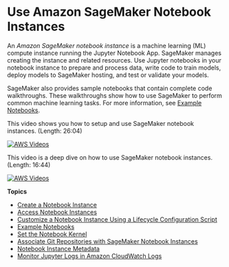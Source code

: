 # Use Amazon SageMaker Notebook Instances<a name="nbi"></a>

An *Amazon SageMaker notebook instance* is a machine learning \(ML\) compute instance running the Jupyter Notebook App\. SageMaker manages creating the instance and related resources\. Use Jupyter notebooks in your notebook instance to prepare and process data, write code to train models, deploy models to SageMaker hosting, and test or validate your models\.

SageMaker also provides sample notebooks that contain complete code walkthroughs\. These walkthroughs show how to use SageMaker to perform common machine learning tasks\. For more information, see [Example Notebooks](howitworks-nbexamples.md)\.

This video shows you how to setup and use SageMaker notebook instances\. \(Length: 26:04\)

[![AWS Videos](http://img.youtube.com/vi/https://www.youtube.com/embed/X5CLunIzj3U/0.jpg)](http://www.youtube.com/watch?v=https://www.youtube.com/embed/X5CLunIzj3U)

This video is a deep dive on how to use SageMaker notebook instances\. \(Length: 16:44\)

[![AWS Videos](http://img.youtube.com/vi/https://www.youtube.com/embed/uQc8Itd4UTs/0.jpg)](http://www.youtube.com/watch?v=https://www.youtube.com/embed/uQc8Itd4UTs)

**Topics**
+ [Create a Notebook Instance](howitworks-create-ws.md)
+ [Access Notebook Instances](howitworks-access-ws.md)
+ [Customize a Notebook Instance Using a Lifecycle Configuration Script](notebook-lifecycle-config.md)
+ [Example Notebooks](howitworks-nbexamples.md)
+ [Set the Notebook Kernel](howitworks-set-kernel.md)
+ [Associate Git Repositories with SageMaker Notebook Instances](nbi-git-repo.md)
+ [Notebook Instance Metadata](nbi-metadata.md)
+ [Monitor Jupyter Logs in Amazon CloudWatch Logs](jupyter-logs.md)